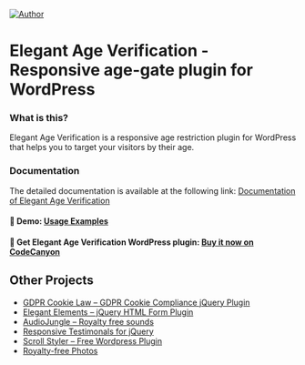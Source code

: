 [![Author](https://img.shields.io/badge/author-jablonczay-lightgrey.svg?colorB=9900cc)](https://jablonczay.com/)

# Elegant Age Verification - Responsive age-gate plugin for WordPress

### What is this?

Elegant Age Verification is a responsive age restriction plugin for WordPress that helps you to target your visitors by their age.

### Documentation

The detailed documentation is available at the following link: [Documentation of Elegant Age Verification](https://age-verification-wordpress-plugin.jablonczay.com/documentation/)

#### :link: Demo: [Usage Examples](https://age-verification-wordpress-plugin.jablonczay.com/)
#### :link: Get Elegant Age Verification WordPress plugin: [Buy it now on CodeCanyon](https://1.envato.market/ag5YM)

## Other Projects

- [GDPR Cookie Law – GDPR Cookie Compliance jQuery Plugin](https://1.envato.market/50vqn)
- [Elegant Elements – jQuery HTML Form Plugin](https://1.envato.market/j695n)
- [AudioJungle – Royalty free sounds](https://audiojungle.net/user/jablonczay/portfolio)
- [Responsive Testimonals for jQuery](https://github.com/jablonczay/responsive-testimonals-for-jquery/)
- [Scroll Styler – Free Wordpress Plugin](https://wordpress.org/plugins/scroll-styler/)
- [Royalty-free Photos](https://www.shutterstock.com/g/jablonczay)
